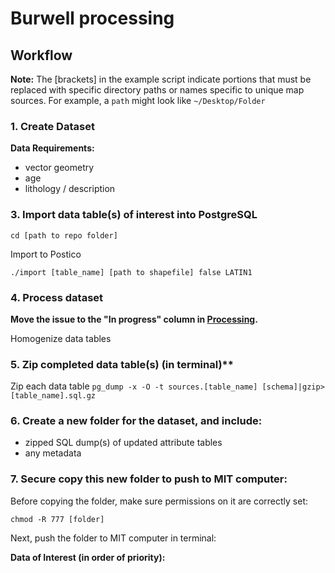 # Burwell processing

## Workflow
**Note:** The [brackets] in the example script indicate portions that must be replaced with specific directory paths or names specific to unique map sources. For example, a `path` might look like `~/Desktop/Folder`

### 1. Create Dataset

**Data Requirements:** 
+ vector geometry
+ age
+ lithology / description
 
### 3. Import data table(s) of interest into PostgreSQL

`cd [path to repo folder]`

Import to Postico

`./import [table_name] [path to shapefile] false LATIN1`
   

### 4. Process dataset

**Move the issue to the "In progress" column in [Processing](https://github.com/UW-Macrostrat/burwell-processing/projects/1).**

Homogenize data tables
  
### 5. Zip completed data table(s) (in terminal)**
Zip each data table
`pg_dump -x -O -t sources.[table_name] [schema]|gzip>[table_name].sql.gz`
  
### 6. Create a new folder for the dataset, and include:
   + zipped SQL dump(s) of updated attribute tables
   + any metadata
   
### 7. Secure copy this new folder to push to MIT computer:
Before copying the folder, make sure permissions on it are correctly set:

`
chmod -R 777 [folder]
`

Next, push the folder to MIT computer in terminal:   

**Data of Interest (in order of priority):**
